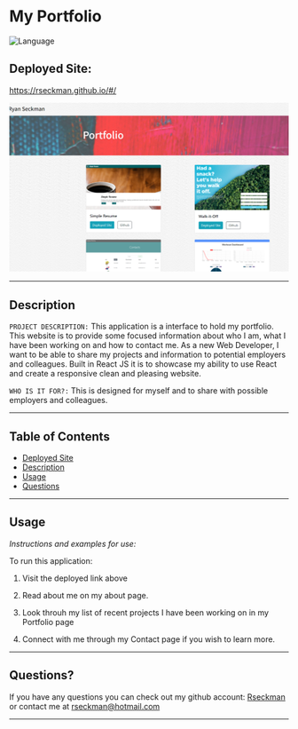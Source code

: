 # My Portfolio
![Language](https://img.shields.io/static/v1?label=JavaScript&message=language&color=brightgreen)

## Deployed Site:
https://rseckman.github.io/#/

![IMAGE](/src/assets/images/screenshot.png)

---

## Description


`PROJECT DESCRIPTION:` This application is a interface to hold my portfolio.  This website is to provide some focused information about who I am, what I have been working on and how to contact me.  As a new Web Developer, I want to be able to share my projects and information to potential employers and colleagues.  Built in React JS it is to showcase my ability to use React and create a responsive clean and pleasing website.


`WHO IS IT FOR?:` This is designed for myself and to share with possible employers and colleagues.


  ---


## Table of Contents

  - [Deployed Site](#deployed-site)
  - [Description](#description)
  - [Usage](#usage)
  - [Questions](#questions)
 
 ---



## Usage
  *Instructions and examples for use:*

To run this application:
1. Visit the deployed link above

2. Read about me on my about page.

3. Look throuh my list of recent projects I have been working on in my Portfolio page
5. Connect with me through my Contact page if you wish to learn more.
---


## Questions?

  If you have any questions you can check out my github account: [Rseckman](https://github.com/Rseckman)
  or contact me at rseckman@hotmail.com

---
